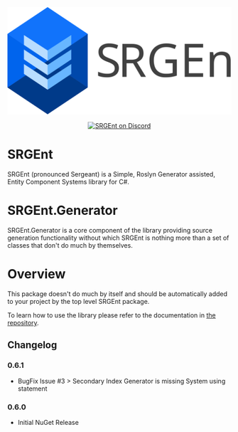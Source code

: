 <p align="center">
    <img src="https://raw.githubusercontent.com/ArcticFox-Dev/SRGEnt/develop/Docs/Images/SRGENT_Logo.svg" alt="SRGEnt" title="SRGEnt"/>
</p>

<p align="center">
    <a href="https://discord.gg/aMUBu6t5">
        <img src="https://img.shields.io/discord/922877870311886848.svg?logo=discord&logoColor=FFFFFF&label=Discord&labelColor=6A7EC2&color=7389D8" alt="SRGEnt on Discord"></a>
</p>

# SRGEnt

SRGEnt (pronounced Sergeant) is a Simple, Roslyn Generator assisted, Entity Component Systems library for C#.

# SRGEnt.Generator

SRGEnt.Generator is a core component of the library providing source generation functionality without which SRGEnt is nothing more than a set of classes that don't do much by themselves.

# Overview

This package doesn't do much by itself and should be automatically added to your project by the top level SRGEnt package.

To learn how to use the library please refer to the documentation in [the repository](https://github.com/ArcticFox-Dev/SRGEnt).

## Changelog

### 0.6.1
- BugFix Issue #3 > Secondary Index Generator is missing System using statement
### 0.6.0
- Initial NuGet Release
